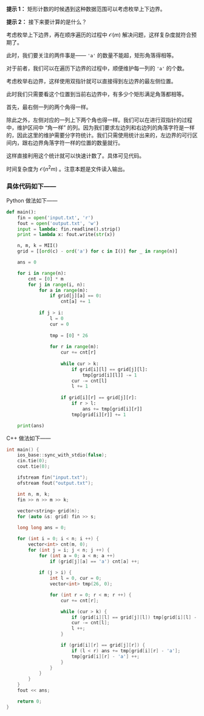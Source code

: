**提示 1：** 矩形计数的时候遇到这种数据范围可以考虑枚举上下边界。

**提示 2：** 接下来要计算的是什么？

考虑枚举上下边界，再在顺序遍历的过程中 $\mathcal{O}(m)$ 解决问题，这样复杂度就符合预期了。

此时，我们要关注的两件事是—— `'a'` 的数量不能超，矩形角落得相等。

对于前者，我们可以在遍历下边界的过程中，顺便维护每一列的 `'a'` 的个数。

考虑枚举右边界，这样使用双指针就可以直接得到左边界的最左侧位置。

此时我们只需要看这个位置到当前右边界中，有多少个矩形满足角落都相等。

首先，最右侧一列的两个角得一样。

除此之外，左侧对应的一列上下两个角也得一样。我们可以在进行双指针的过程中，维护区间中 “角一样” 的列。因为我们要求左边列和右边列的角落字符是一样的，因此这里的维护需要分字符统计。我们只需使用统计出来的，左边界的可行区间内，跟右边界角落字符一样的位置的数量就行。

这样直接利用这个统计就可以快速计数了。具体可见代码。

时间复杂度为 $\mathcal{O}(n^2m)$ 。注意本题是文件读入输出。

### 具体代码如下——

Python 做法如下——

```Python []
def main():
    fin = open('input.txt', 'r')
    fout = open('output.txt', 'w')
    input = lambda: fin.readline().strip()
    print = lambda x: fout.write(str(x))

    n, m, k = MII()
    grid = [[ord(c) - ord('a') for c in I()] for _ in range(n)]

    ans = 0

    for i in range(n):
        cnt = [0] * m
        for j in range(i, n):
            for a in range(m):
                if grid[j][a] == 0:
                    cnt[a] += 1
            
            if j > i:
                l = 0
                cur = 0
                
                tmp = [0] * 26
                
                for r in range(m):
                    cur += cnt[r]
                    
                    while cur > k:
                        if grid[i][l] == grid[j][l]:
                            tmp[grid[i][l]] -= 1
                        cur -= cnt[l]
                        l += 1
                    
                    if grid[i][r] == grid[j][r]:
                        if r > l:
                            ans += tmp[grid[i][r]]
                        tmp[grid[i][r]] += 1

    print(ans)
```

C++ 做法如下——

```cpp []
int main() {
    ios_base::sync_with_stdio(false);
    cin.tie(0);
    cout.tie(0);

    ifstream fin("input.txt");
    ofstream fout("output.txt");

    int n, m, k;
    fin >> n >> m >> k;
    
    vector<string> grid(n);
    for (auto &s: grid) fin >> s;

    long long ans = 0;

    for (int i = 0; i < n; i ++) {
        vector<int> cnt(m, 0);
        for (int j = i; j < n; j ++) {
            for (int a = 0; a < m; a ++)
                if (grid[j][a] == 'a') cnt[a] ++;
            
            if (j > i) {
                int l = 0, cur = 0;
                vector<int> tmp(26, 0);

                for (int r = 0; r < m; r ++) {
                    cur += cnt[r];

                    while (cur > k) {
                        if (grid[i][l] == grid[j][l]) tmp[grid[i][l] - 'a'] --;
                        cur -= cnt[l];
                        l ++;
                    }

                    if (grid[i][r] == grid[j][r]) {
                        if (l < r) ans += tmp[grid[i][r] - 'a'];
                        tmp[grid[i][r] - 'a'] ++;
                    }
                }
            }
        }
    }
    fout << ans;

    return 0;
}
```